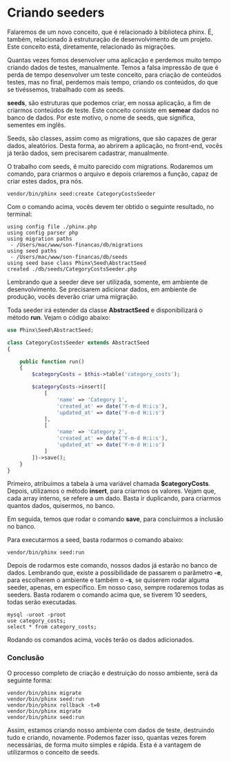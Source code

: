 # Criando seeders

Falaremos de um novo conceito, que é relacionado à biblioteca phinx. É, também, relacionado à estruturação de desenvolvimento de um projeto. Este conceito está, diretamente, relacionado às migrações.

Quantas vezes fomos desenvolver uma aplicação e perdemos muito tempo criando dados de testes, manualmente. Temos a falsa impressão de que é perda de tempo desenvolver um teste conceito, para criação de conteúdos testes, mas no final, perdemos mais tempo, criando os conteúdos, do que se tivéssemos, trabalhado com as seeds.

 **seeds**, são estruturas que podemos criar, em nossa aplicação, a fim de criarmos conteúdos de teste. Este conceito consiste em **semear** dados no banco de dados. Por este motivo, o nome de seeds, que significa, sementes em inglês.

Seeds, são classes, assim como as migrations, que são capazes de gerar dados, aleatórios. Desta forma, ao abrirem a aplicação, no front-end, vocês já terão dados, sem precisarem cadastrar, manualmente.

O trabalho com seeds, é muito parecido com migrations. Rodaremos um comando, para criarmos o arquivo e depois criaremos a função, capaz de criar estes dados, pra nós.

`vendor/bin/phinx seed:create CategoryCostsSeeder`

Com o comando acima, vocês devem ter obtido o seguinte resultado, no terminal:

```
using config file ./phinx.php
using config parser php
using migration paths
 - /Users/mac/www/son-financas/db/migrations
using seed paths
 - /Users/mac/www/son-financas/db/seeds
using seed base class Phinx\Seed\AbstractSeed
created ./db/seeds/CategoryCostsSeeder.php
```

Lembrando que a seeder deve ser utilizada, somente, em ambiente de desenvolvimento. Se precisarem adicionar dados, em ambiente de produção, vocês deverão criar uma migração.

Toda seeder irá estender da classe **AbstractSeed** e disponibilizará o método **run**. Vejam o código abaixo:

```php
use Phinx\Seed\AbstractSeed;

class CategoryCostsSeeder extends AbstractSeed
{

    public function run()
    {
        $categoryCosts = $this->table('category_costs');

        $categoryCosts->insert([
            [
                'name' => 'Category 1',
                'created_at' => date('Y-m-d H:i:s'),
                'updated_at' => date('Y-m-d H:i:s')
            ],
            [
                'name' => 'Category 2',
                'created_at' => date('Y-m-d H:i:s'),
                'updated_at' => date('Y-m-d H:i:s')
            ]
        ])->save();
    }
}
```

Primeiro, atribuímos a tabela à uma variável chamada **$categoryCosts**. Depois, utilizamos o método **insert**, para criarmos os valores. Vejam que, cada array interno, se refere a um dado. Basta ir duplicando, para criarmos quantos dados, quisermos, no banco.

Em seguida, temos que rodar o comando **save**, para concluirmos a inclusão no banco.

Para executarmos a seed, basta rodarmos o comando abaixo:

`vendor/bin/phinx seed:run`

Depois de rodarmos este comando, nossos dados já estarão no banco de dados. Lembrando que, existe a possibilidade de passarem o parâmetro **-e**, para escolherem o ambiente e também o **-s**, se quiserem rodar alguma seeder, apenas, em específico. Em nosso caso, sempre rodaremos todas as seeders. Basta rodarem o comando acima que, se tiverem 10 seeders, todas serão executadas.

```
mysql -uroot -proot
use category_costs;
select * from category_costs;
```

Rodando os comandos acima, vocês terão os dados adicionados.

### Conclusão

O processo completo de criação e destruição do nosso ambiente, será da seguinte forma:

```
vendor/bin/phinx migrate
vendor/bin/phinx seed:run
vendor/bin/phinx rollback -t=0
vendor/bin/phinx migrate
vendor/bin/phinx seed:run
```

Assim, estamos criando nosso ambiente com dados de teste, destruindo tudo e criando, novamente. Podemos fazer isso, quantas vezes forem necessárias, de forma muito simples e rápida. Esta é a vantagem de utilizarmos o conceito de seeds.